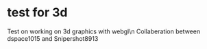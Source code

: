 # test for 3d
Test on working on 3d graphics with webgl\n
Collaberation between dspace1015 and Snipershot8913